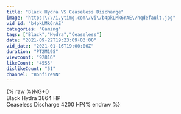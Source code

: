 ```yaml
---
title: "Black Hydra VS Ceaseless Discharge"
image: "https:\/\/i.ytimg.com\/vi\/b4pkLMk6rAE\/hqdefault.jpg"
vid_id: "b4pkLMk6rAE"
categories: "Gaming"
tags: ["Black","Hydra","Ceaseless"]
date: "2021-09-22T19:23:09+03:00"
vid_date: "2021-01-16T19:00:06Z"
duration: "PT2M19S"
viewcount: "92816"
likeCount: "4555"
dislikeCount: "51"
channel: "BonfireVN"
---
```

{% raw %}NG+0<br />Black Hydra 3864 HP<br />Ceaseless Discharge 4200 HP{% endraw %}
